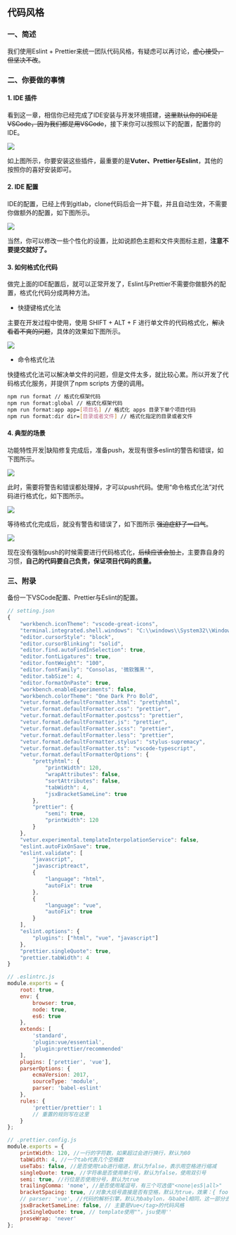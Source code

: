 ## 代码风格

### 一、简述

我们使用Eslint + Prettier来统一团队代码风格，有疑虑可以再讨论，~~虚心接受，但坚决不改~~。

### 二、你要做的事情

#### 1. IDE 插件

看到这一章，相信你已经完成了IDE安装与开发环境搭建，~~这里默认你的IDE是VSCode，因为我们都是用VSCode~~，接下来你可以按照以下的配置，配置你的IDE。

![](/documents/assets/style_01.png) 

如上图所示，你要安装这些插件，最重要的是**Vuter、Prettier与Eslint**，其他的按照你的喜好安装即可。

#### 2. IDE 配置

IDE的配置，已经上传到gitlab，clone代码后会一并下载，并且自动生效，不需要你做额外的配置，如下图所示。

![](/documents/assets/style_02.png) 

当然，你可以修改一些个性化的设置，比如说颜色主题和文件夹图标主题，**注意不要提交就好了。**

#### 3. 如何格式化代码

做完上面的IDE配置后，就可以正常开发了，Eslint与Prettier不需要你做额外的配置，格式化代码分成两种方法。

* 快捷键格式化法

主要在开发过程中使用，使用 SHIFT + ALT + F  进行单文件的代码格式化，~~解决看着不爽的问题~~，具体的效果如下图所示。

![](/documents/assets/style_03.gif) 

* 命令格式化法

快捷格式化法可以解决单文件的问题，但是文件太多，就比较心累。所以开发了代码格式化服务，并提供了npm scripts 方便的调用。

``` bash
npm run format // 格式化框架代码
npm run format:global // 格式化框架代码
npm run format:app app=[项目名] // 格式化 apps 目录下单个项目代码
npm run format:dir dir=[目录或者文件] // 格式化指定的目录或者文件
```

#### 4. 典型的场景

功能特性开发|缺陷修复完成后，准备push，发现有很多eslint的警告和错误，如下图所示。

![](/documents/assets/style_04.png) 

此时，需要将警告和错误都处理掉，才可以push代码。使用“命令格式化法”对代码进行格式化，如下图所示。

![](/documents/assets/style_05.png) 

等待格式化完成后，就没有警告和错误了，如下图所示 ~~强迫症舒了一口气~~。

![](/documents/assets/style_06.png) 

现在没有强制push的时候需要进行代码格式化，~~后续应该会加上~~，主要靠自身的习惯，**自己的代码要自己负责，保证项目代码的质量。**


### 三、附录

备份一下VSCode配置、Prettier与Eslint的配置。
```js
// setting.json
{
    "workbench.iconTheme": "vscode-great-icons",
    "terminal.integrated.shell.windows": "C:\\windows\\System32\\WindowsPowerShell\\v1.0\\powershell.exe",
    "editor.cursorStyle": "block",
    "editor.cursorBlinking": "solid",
    "editor.find.autoFindInSelection": true,
    "editor.fontLigatures": true,
    "editor.fontWeight": "100",
    "editor.fontFamily": "Consolas, '微软雅黑'",
    "editor.tabSize": 4,
    "editor.formatOnPaste": true,
    "workbench.enableExperiments": false,
    "workbench.colorTheme": "One Dark Pro Bold",
    "vetur.format.defaultFormatter.html": "prettyhtml",
    "vetur.format.defaultFormatter.css": "prettier",
    "vetur.format.defaultFormatter.postcss": "prettier",
    "vetur.format.defaultFormatter.js": "prettier",
    "vetur.format.defaultFormatter.scss": "prettier",
    "vetur.format.defaultFormatter.less": "prettier",
    "vetur.format.defaultFormatter.stylus": "stylus-supremacy",
    "vetur.format.defaultFormatter.ts": "vscode-typescript",
    "vetur.format.defaultFormatterOptions": {
        "prettyhtml": {
            "printWidth": 120,
            "wrapAttributes": false,
            "sortAttributes": false,
            "tabWidth": 4,
            "jsxBracketSameLine": true
        },
        "prettier": {
            "semi": true,
            "printWidth": 120
        }
    },
    "vetur.experimental.templateInterpolationService": false,
    "eslint.autoFixOnSave": true,
    "eslint.validate": [
        "javascript",
        "javascriptreact",
        {
            "language": "html",
            "autoFix": true
        },
        {
            "language": "vue",
            "autoFix": true
        }
    ],
    "eslint.options": {
        "plugins": ["html", "vue", "javascript"]
    },
    "prettier.singleQuote": true,
    "prettier.tabWidth": 4
}
```

``` js
// .eslintrc.js
module.exports = {
    root: true,
    env: {
        browser: true,
        node: true,
        es6: true
    },
    extends: [
        'standard',
        'plugin:vue/essential',
        'plugin:prettier/recommended'
    ],
    plugins: ['prettier', 'vue'],
    parserOptions: {
        ecmaVersion: 2017,
        sourceType: 'module',
        parser: 'babel-eslint'
    },
    rules: {
        'prettier/prettier': 1
        // 重置的规则写在这里
    }
};
```

```js
// .prettier.config.js
module.exports = {
    printWidth: 120, //一行的字符数，如果超过会进行换行，默认为80
    tabWidth: 4, //一个tab代表几个空格数
    useTabs: false, //是否使用tab进行缩进，默认为false，表示用空格进行缩减
    singleQuote: true, //字符串是否使用单引号，默认为false，使用双引号
    semi: true, //行位是否使用分号，默认为true
    trailingComma: 'none', //是否使用尾逗号，有三个可选值"<none|es5|all>"
    bracketSpacing: true, //对象大括号直接是否有空格，默认为true，效果：{ foo: bar }
    // parser: 'vue', //代码的解析引擎，默认为babylon，与babel相同，这一部分去掉，特别指定会有问题。
    jsxBracketSameLine: false, // 主要是Vue</tag>的代码风格
    jsxSingleQuote: true, // template使用""，jsu使用''
    proseWrap: 'never'
};

```

